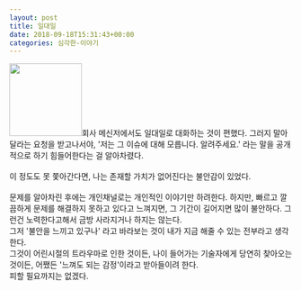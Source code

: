 ```yaml
---
layout: post
title: 일대일
date: 2018-09-18T15:31:43+00:00
categories: 심각한-이야기
---
```

<div data-contents="true">
<div class="" data-block="true" data-editor="d9meq" data-offset-key="cbakb-0-0">
<div class="_1mf _1mj" data-offset-key="cbakb-0-0"><span data-offset-key="cbakb-0-0"><a href="http://jinto.pe.kr/wp-content/uploads/2018/09/scap-2018-09-19-오전-12.35.21.png"><img class=" wp-image-4906 alignright" src="http://jinto.pe.kr/wp-content/uploads/2018/09/scap-2018-09-19-오전-12.35.21.png" alt="" width="129" height="129" /></a>회사 메신저에서도 일대일로 대화하는 것이 편했다. 그러지 말아달라는 요청을 받고나서야, '저는 그 이슈에 대해 모릅니다. 알려주세요.' 라는 말을 공개적으로 하기 힘들어한다는 걸 알아차렸다.</span></div>
</div>
<div class="" data-block="true" data-editor="d9meq" data-offset-key="f1o4b-0-0">
<div class="_1mf _1mj" data-offset-key="f1o4b-0-0"><span data-offset-key="f1o4b-0-0"> </span></div>
</div>
<div class="" data-block="true" data-editor="d9meq" data-offset-key="7suf-0-0">
<div class="_1mf _1mj" data-offset-key="7suf-0-0"><span data-offset-key="7suf-0-0">이 정도도 못 쫓아간다면, 나는 존재할 가치가 없어진다는 불안감이 있었다.</span></div>
</div>
<div class="" data-block="true" data-editor="d9meq" data-offset-key="4kj9i-0-0">
<div class="_1mf _1mj" data-offset-key="4kj9i-0-0"><span data-offset-key="4kj9i-0-0"> </span></div>
</div>
<div class="" data-block="true" data-editor="d9meq" data-offset-key="elute-0-0">
<div class="_1mf _1mj" data-offset-key="5h68e-0-0"><span data-offset-key="5h68e-0-0">문제를 알아차린 후에는 개인채널로는 개인적인 이야기만 하려한다. 하지만, 빠르고 깔끔하게 문제를 해결하지 못하고 있다고 느껴지면, 그 기간이 길어지면 많이 불안하다. 그런건 노력한다고해서 금방 사라지거나 하지는 않는다.</span></div>
<div data-offset-key="5h68e-0-0"></div>
<div class="_1mf _1mj" data-offset-key="5h68e-0-0"><span data-offset-key="5h68e-0-0">그저 '불안을 느끼고 있구나' 라고 바라보는 것이 내가 지금 해줄 수 있는 전부라고 생각한다. </span></div>
</div>
<div class="" data-block="true" data-editor="d9meq" data-offset-key="5h68e-0-0">
<div data-offset-key="5h68e-0-0"></div>
<div class="_1mf _1mj" data-offset-key="5h68e-0-0"><span data-offset-key="5h68e-0-0">그것이 어린시절의 트라우마로 인한 것이든, 나이 들어가는 기술자에게 당연히 찾아오는 것이든, 어쨌든 '느껴도 되는 감정'이라고 받아들이려 한다. </span></div>
<div data-offset-key="5h68e-0-0"></div>
<div class="_1mf _1mj" data-offset-key="5h68e-0-0"><span data-offset-key="5h68e-0-0">피할 필요까지는 없겠다.</span></div>
</div>
</div>
